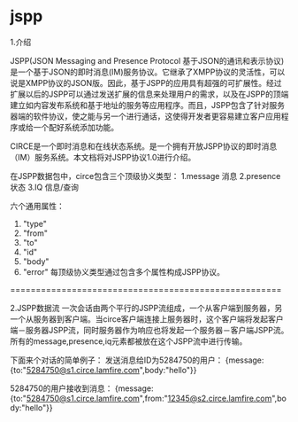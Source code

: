 jspp
=====

1.介绍

JSPP(JSON Messaging and Presence Protocol 基于JSON的通讯和表示协议)是一个基于JSON的即时消息(IM)服务协议。它继承了XMPP协议的灵活性，可以说是XMPP协议的JSON版。因此，基于JSPP的应用具有超强的可扩展性。经过扩展以后的JSPP可以通过发送扩展的信息来处理用户的需求，以及在JSPP的顶端建立如内容发布系统和基于地址的服务等应用程序。而且，JSPP包含了针对服务器端的软件协议，使之能与另一个进行通话，这使得开发者更容易建立客户应用程序或给一个配好系统添加功能。

CIRCE是一个即时消息和在线状态系统。是一个拥有开放JSPP协议的即时消息（IM）服务系统。本文档将对JSPP协议1.0进行介绍。

在JSPP数据包中，circe包含三个顶级协义类型：
1.message 	消息
2.presence 	状态
3.IQ      	信息/查询

六个通用属性：
1. "type"
2. "from"
3. "to"
4. "id"
5. "body"
6. "error"
每顶级协义类型通过包含多个属性构成JSPP协议。

=====================================================

2.JSPP数据流
一次会话由两个平行的JSPP流组成，一个从客户端到服务器，另一个从服务器到客户端。当circe客户端连接上服务器时，这个客户端将发起客户端－服务器JSPP流，同时服务器作为响应也将发起一个服务器－客户端JSPP流。所有的message,presence,iq元素都被放在这个JSPP流中进行传输。

下面来个对话的简单例子：
发送消息给ID为5284750的用户：
{message:{to:"5284750@s1.circe.lamfire.com",body:"hello"}}

5284750的用户接收到消息：
{message:{to:"5284750@s1.circe.lamfire.com",from:"12345@s2.circe.lamfire.com",body:"hello"}}
